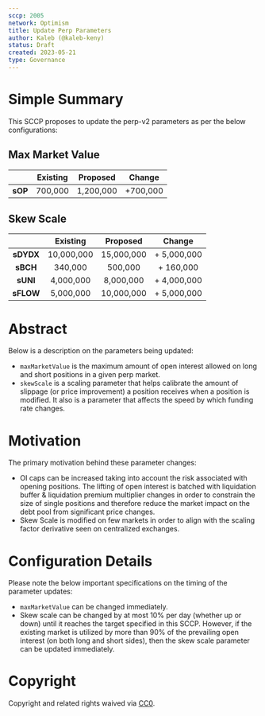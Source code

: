 ```yaml
---
sccp: 2005
network: Optimism
title: Update Perp Parameters
author: Kaleb (@kaleb-keny)
status: Draft
created: 2023-05-21
type: Governance
---
```


# Simple Summary

This SCCP proposes to update the perp-v2 parameters as per the below configurations:

## Max Market Value

|            | **Existing** | **Proposed** |  **Change** |
|:----------:|:------------:|:------------:|:-----------:|
|  **sOP**   |    700,000   |    1,200,000 |   +700,000  |

## Skew Scale

|              | **Existing** |  **Proposed** |    **Change**    |
|:------------:|:------------:|:-------------:|:----------------:|
|   **sDYDX**  |  10,000,000  |    15,000,000 |      + 5,000,000 |
|   **sBCH**   |  340,000     |    500,000    |      + 160,000   |
|   **sUNI**   | 4,000,000    |    8,000,000  |      + 4,000,000 |
|   **sFLOW**  | 5,000,000    |    10,000,000 |      + 5,000,000 |


# Abstract

Below is a description on the parameters being updated:
- `maxMarketValue` is the maximum amount of open interest allowed on long and short positions in a given perp market.
- `skewScale` is a scaling parameter that helps calibrate the amount of slippage (or price improvement) a position receives when a position is modified. It also is a parameter that affects the speed by which funding rate changes.

# Motivation

The primary motivation behind these parameter changes:
- OI caps can be increased taking into account the risk associated with opening positions. The lifting of open interest is batched with liquidation buffer & liquidation premium multiplier changes in order to constrain the size of single positions and therefore reduce the market impact on the debt pool from significant price changes.
- Skew Scale is modified on few markets in order to align with the scaling factor derivative seen on centralized exchanges.

# Configuration Details

Please note the below important specifications on the timing of the parameter updates:
- `maxMarketValue` can be changed immediately.
- Skew scale can be changed by at most 10% per day (whether up or down) until it reaches the target specified in this SCCP. However, if the existing market is utilized by more than 90% of the prevailing open interest (on both long and short sides), then the skew scale parameter can be updated immediately.

# Copyright

Copyright and related rights waived via [CC0](https://creativecommons.org/publicdomain/zero/1.0/).
